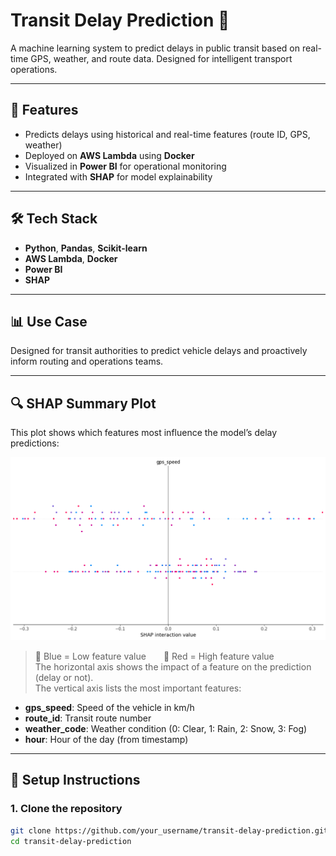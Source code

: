 # Transit Delay Prediction 🚦
A machine learning system to predict delays in public transit based on real-time GPS, weather, and route data. Designed for intelligent transport operations.

---

## 🚀 Features
- Predicts delays using historical and real-time features (route ID, GPS, weather)
- Deployed on **AWS Lambda** using **Docker**
- Visualized in **Power BI** for operational monitoring
- Integrated with **SHAP** for model explainability

---

## 🛠 Tech Stack
- **Python**, **Pandas**, **Scikit-learn**
- **AWS Lambda**, **Docker**
- **Power BI**
- **SHAP**

---

## 📊 Use Case
Designed for transit authorities to predict vehicle delays and proactively inform routing and operations teams.

---

## 🔍 SHAP Summary Plot

This plot shows which features most influence the model’s delay predictions:

![SHAP Plot](figures/shap_plot.png)

> 🔵 Blue = Low feature value  🔴 Red = High feature value  
The horizontal axis shows the impact of a feature on the prediction (delay or not).  
The vertical axis lists the most important features:
- **gps_speed**: Speed of the vehicle in km/h
- **route_id**: Transit route number
- **weather_code**: Weather condition (0: Clear, 1: Rain, 2: Snow, 3: Fog)
- **hour**: Hour of the day (from timestamp)

---

## 🔧 Setup Instructions

### 1. Clone the repository
```bash
git clone https://github.com/your_username/transit-delay-prediction.git
cd transit-delay-prediction
